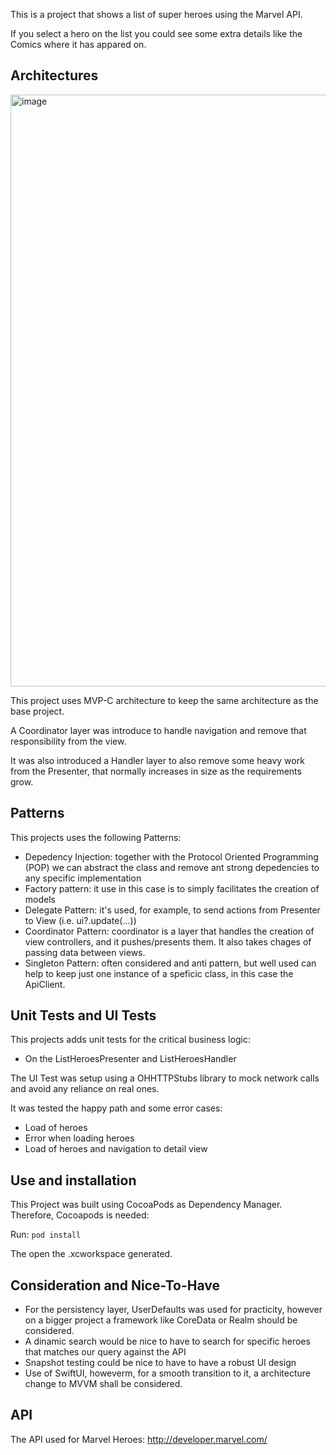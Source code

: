 This is a project that shows a list of super heroes using the Marvel API. 

If you select a hero on the list you could see some extra details like the Comics where it has appared on.

## Architectures

<img width="947" alt="image" src="https://github.com/user-attachments/assets/51d2442e-da3a-4c6a-804f-722b135dff88" />

This project uses MVP-C architecture to keep the same architecture as the base project. 

A Coordinator layer was introduce to handle navigation and remove that responsibility from the view.

It was also introduced a Handler layer to also remove some heavy work from the Presenter, that normally increases in size as the requirements grow. 

## Patterns 

This projects uses the following Patterns:

- Depedency Injection: together with the Protocol Oriented Programming (POP) we can abstract the class and remove ant strong depedencies to any specific implementation
- Factory pattern: it use in this case is to simply facilitates the creation of models
- Delegate Pattern: it's used, for example, to send actions from Presenter to View (i.e. ui?.update(...))
- Coordinator Pattern: coordinator is a layer that handles the creation of view controllers, and it pushes/presents them. It also takes chages of passing data between views.
- Singleton Pattern: often considered and anti pattern, but well used can help to keep just one instance of a speficic class, in this case the ApiClient.

## Unit Tests and UI Tests

This projects adds unit tests for the critical business logic:
- On the ListHeroesPresenter and ListHeroesHandler

The UI Test was setup using a OHHTTPStubs library to mock network calls and avoid any reliance on real ones.

It was tested the happy path and some error cases:
- Load of heroes
- Error when loading heroes
- Load of heroes and navigation to detail view

## Use and installation 

This Project was built using CocoaPods as Dependency Manager. Therefore, Cocoapods is needed:

Run: `pod install`

The open the .xcworkspace generated.

## Consideration and Nice-To-Have

- For the persistency layer, UserDefaults was used for practicity, however on a bigger project a framework like CoreData or Realm should be considered.
- A dinamic search would be nice to have to search for specific heroes that matches our query against the API
- Snapshot testing could be nice to have to have a robust UI design
- Use of SwiftUI, howeverm, for a smooth transition to it, a architecture change to MVVM shall be considered.

## API

The API used for Marvel Heroes: http://developer.marvel.com/
 
